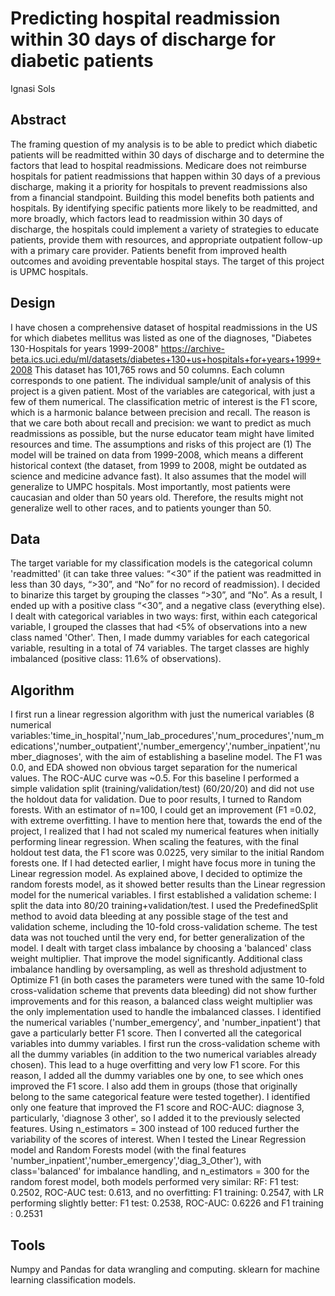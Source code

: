 # Predicting hospital readmission within 30 days of discharge for diabetic patients

Ignasi Sols

## **Abstract**

The framing question of my analysis is to be able to predict which diabetic patients will be readmitted within 30 days of discharge and to determine the factors that lead to hospital readmissions.  Medicare does not reimburse hospitals for patient readmissions that happen within 30 days of a previous discharge, making it a priority for hospitals to prevent readmissions also from a financial standpoint. Building this model benefits both patients and hospitals. By identifying specific patients more likely to be readmitted, and more broadly, which factors lead to readmission within 30 days of discharge, the hospitals could implement a variety of strategies to educate patients, provide them with resources, and appropriate outpatient follow-up with a primary care provider. Patients benefit from improved health outcomes and avoiding preventable hospital stays. The target of this project is UPMC hospitals.


## **Design**

I have chosen a comprehensive dataset of hospital readmissions in the US for which diabetes mellitus was listed as one of the diagnoses,  "Diabetes 130-Hospitals for years 1999-2008" https://archive-beta.ics.uci.edu/ml/datasets/diabetes+130+us+hospitals+for+years+1999+2008
  This dataset has 101,765 rows and 50 columns. Each column corresponds to one patient. The individual sample/unit of analysis of this project is a given patient. Most of the variables are categorical, with just a few of them numerical. The classification metric of interest is the F1 score, which is a harmonic balance between precision and recall. The reason is that we care both about recall and precision: we want to predict as much readmissions as possible, but the nurse educator team might have limited resources and time. The assumptions and risks of this project are (1) The model will be trained on data from 1999-2008, which means a different historical context (the dataset, from 1999 to 2008, might be outdated as science and medicine advance fast). It also assumes that the model will generalize to UMPC hospitals. Most importantly, most patients were caucasian and older than 50 years old. Therefore, the results might not generalize well to other races, and to patients younger than 50.


## **Data**

 The target variable for my classification models is  the categorical column 'readmitted' (it can take three values: “<30” if the patient was readmitted in less than 30 days, “>30”, and “No” for no record of readmission). I decided to binarize this target by grouping the classes “>30”, and “No”. As a result, I ended up with a positive class “<30”, and a negative class (everything else).
I dealt with categorical variables in two ways: first, within each categorical variable, I grouped the classes that had <5% of observations into a new class named 'Other'. Then, I made dummy variables for each categorical variable, resulting in a total of 74 variables.
The target classes are highly imbalanced (positive class: 11.6% of observations).


## **Algorithm**

I first run a linear regression algorithm with just the numerical variables (8 numerical variables:'time_in_hospital','num_lab_procedures','num_procedures','num_medications','number_outpatient','number_emergency','number_inpatient','number_diagnoses', with the aim of establishing a baseline model. The F1 was 0.0, and EDA showed non obvious target separation for the numerical values. The ROC-AUC curve was ~0.5. For this baseline I performed a simple validation split (training/validation/test) (60/20/20) and did not use the holdout data for validation.
Due to poor results, I turned to Random forests. With an estimator of n=100, I could get an improvement (F1 =0.02, with extreme overfitting. I have to mention here that, towards the end of the project, I realized that I had not scaled my numerical features when initially performing linear regression. When scaling the features, with the final holdout test data, the F1 score was 0.0225, very similar to the initial Random forests one. If I had detected earlier, I might have focus more in tuning the Linear regression model.
As explained above, I decided to optimize the random forests model, as it showed better results than the Linear regression model for the numerical variables.
I first established a validation scheme: I split the data into 80/20 training+validation/test. I used the PredefinedSplit method to avoid data bleeding at any possible stage of the test and validation scheme, including the 10-fold cross-validation scheme.
The test data was not touched until the very end, for better generalization of the model.
I dealt with target class imbalance by choosing a 'balanced' class weight multiplier. That improve the model significantly. Additional class imbalance handling by oversampling, as well as threshold adjustment to Optimize F1 (in both cases the parameters were tuned with the same 10-fold cross-validation scheme that prevents data bleeding) did not show further improvements and for this reason, a balanced class weight multiplier was the only implementation used to handle the imbalanced classes.
I identified the numerical variables ('number_emergency', and 'number_inpatient') that gave a particularly better F1 score. Then I converted all the categorical variables into dummy variables. I first run the cross-validation scheme with all the dummy variables (in addition to the two numerical variables already chosen). This lead to a huge overfitting and very low F1 score. For this reason, I added all the dummy variables one by one, to see which ones improved the F1 score. I also add them in groups (those that originally belong to the same categorical feature were tested together). I identified only one feature that improved the F1 score and ROC-AUC: diagnose 3, particularly, 'diagnose 3 other', so I added it to the previously selected features. Using n_estimators = 300 instead of 100 reduced further the variability of the scores of interest.
When I tested the Linear Regression model and Random Forests model (with the final features 'number_inpatient','number_emergency','diag_3_Other'), with class='balanced' for imbalance handling, and n_estimators = 300 for the random forest model, both models performed very similar:
RF: F1 test: 0.2502, ROC-AUC test: 0.613, and no overfitting: F1 training: 0.2547, with LR performing slightly better: F1 test: 0.2538, ROC-AUC: 0.6226 and F1 training : 0.2531


## **Tools**

Numpy and Pandas for data wrangling and computing.
sklearn for machine learning classification models.
